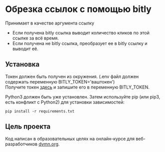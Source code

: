 # Обрезка ссылок с помощью bitly
Принимает в качестве аргумента ссылку
* Если получена bitly ссылка выводит количество кликов по этой ссылке за всё время.  
* Если получена не bitly ссылка, преобразует ее в bitly ссылку и выводит её.  

## Установка
Токен должен быть получен из окружения. (.env файл должен содержать переменную BITLY_TOKEN='ваштокен')  
Получите токен [здесь](https://app.bitly.com/settings/api/) и запишите его в переменную BITLY_TOKEN.

Python3 должен быть уже установлен. Затем используйте pip (или pip3, есть конфликт с Python2) для установки зависимостей:
```
pip install -r requirements.txt
```
## Цель проекта
Код написан в образовательных целях на онлайн-курсе для веб-разработчиков [dvmn.org](https://dvmn.org/).